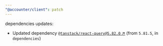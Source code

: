 ```yaml
---
"@accounter/client": patch
---
```

dependencies updates:
  - Updated dependency [`@tanstack/react-query@5.82.0` ↗︎](https://www.npmjs.com/package/@tanstack/react-query/v/5.82.0) (from `5.81.5`, in `dependencies`)
